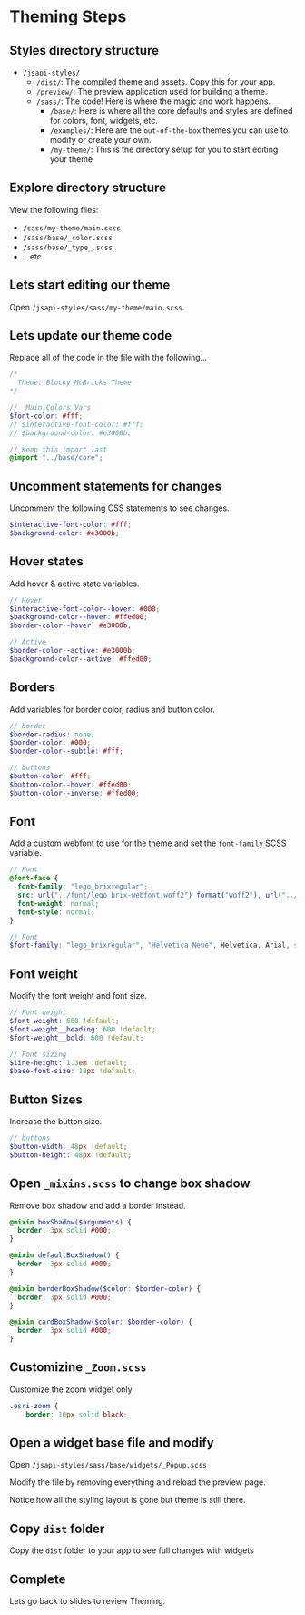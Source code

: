 # Theming Steps

## Styles directory structure

- `/jsapi-styles/`
  - `/dist/`: The compiled theme and assets. Copy this for your app.
  - `/preview/`: The preview application used for building a theme.
  - `/sass/`: The code! Here is where the magic and work happens.
    - `/base/`: Here is where all the core defaults and styles are defined for colors, font, widgets, etc.
    - `/examples/`: Here are the `out-of-the-box` themes you can use to modify or create your own.
    - `/my-theme/`: This is the directory setup for you to start editing your theme

## Explore directory structure

View the following files:

- `/sass/my-theme/main.scss`
- `/sass/base/_color.scss`
- `/sass/base/_type_.scss`
- ...etc

## Lets start editing our theme

Open `/jsapi-styles/sass/my-theme/main.scss`.

## Lets update our theme code

Replace all of the code in the file with the following...

```scss
/*
  Theme: Blocky McBricks Theme
*/

//  Main Colors Vars
$font-color: #fff;
// $interactive-font-color: #fff;
// $background-color: #e3000b;

// Keep this import last
@import "../base/core";
```

## Uncomment statements for changes

Uncomment the following CSS statements to see changes.

```scss
$interactive-font-color: #fff;
$background-color: #e3000b;
```

## Hover states

Add hover & active state variables.

```scss
// Hover
$interactive-font-color--hover: #000;
$background-color--hover: #ffed00;
$border-color--hover: #e3000b;

// Active
$border-color--active: #e3000b;
$background-color--active: #ffed00;
```

## Borders

Add variables for border color, radius and button color.

```scss
// border
$border-radius: none;
$border-color: #000;
$border-color--subtle: #fff;

// buttons
$button-color: #fff;
$button-color--hover: #ffed00;
$button-color--inverse: #ffed00;
```

## Font

Add a custom webfont to use for the theme and set the `font-family` SCSS variable.

```scss
// Font
@font-face {
  font-family: "lego_brixregular";
  src: url("../font/lego_brix-webfont.woff2") format("woff2"), url("../font/lego_brix-webfont.woff") format("woff");
  font-weight: normal;
  font-style: normal;
}

// Font
$font-family: "lego_brixregular", "Helvetica Neue", Helvetica, Arial, sans-serif !default;
```

## Font weight

Modify the font weight and font size.

```scss
// Font weight
$font-weight: 600 !default;
$font-weight__heading: 600 !default;
$font-weight__bold: 600 !default;

// Font sizing
$line-height: 1.3em !default;
$base-font-size: 18px !default;
```

## Button Sizes

Increase the button size.

```scss
// buttons
$button-width: 48px !default;
$button-height: 48px !default;
```

## Open `_mixins.scss` to change box shadow

Remove box shadow and add a border instead.

```scss
@mixin boxShadow($arguments) {
  border: 3px solid #000;
}

@mixin defaultBoxShadow() {
  border: 3px solid #000;
}

@mixin borderBoxShadow($color: $border-color) {
  border: 3px solid #000;
}

@mixin cardBoxShadow($color: $border-color) {
  border: 3px solid #000;
}
```

## Customizine `_Zoom.scss`

Customize the zoom widget only.

```scss
.esri-zoom {
    border: 10px solid black;
```

## Open a widget base file and modify

Open `/jsapi-styles/sass/base/widgets/_Popup.scss`

Modify the file by removing everything and reload the preview page.

Notice how all the styling layout is gone but theme is still there.

## Copy `dist` folder

Copy the `dist` folder to your app to see full changes with widgets

## Complete

Lets go back to slides to review Theming.
